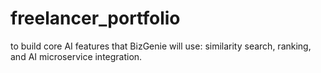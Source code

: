 # freelancer_portfolio
to build core AI features that BizGenie will use: similarity search, ranking, and AI microservice integration.
